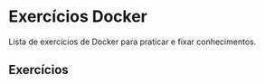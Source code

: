 # Exercícios Docker
Lista de exercícios de Docker para praticar e fixar conhecimentos.

## Exercícios
